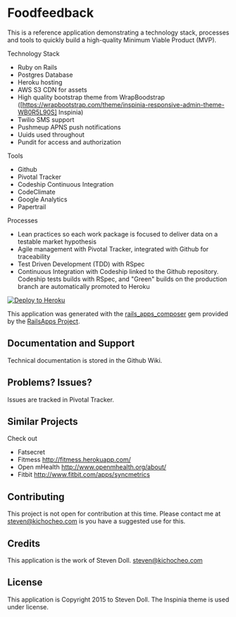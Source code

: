 Foodfeedback
================

This is a reference application demonstrating a technology stack, processes and tools to quickly build a high-quality Minimum Viable Product (MVP). 

Technology Stack

- Ruby on Rails
- Postgres Database
- Heroku hosting
- AWS S3 CDN for assets
- High quality bootstrap theme from WrapBoodstrap ([https://wrapbootstrap.com/theme/inspinia-responsive-admin-theme-WB0R5L90S] Inspinia) 
- Twilio SMS support
- Pushmeup APNS push notifications
- Uuids used throughout
- Pundit for access and authorization

Tools

- Github
- Pivotal Tracker
- Codeship Continuous Integration
- CodeClimate
- Google Analytics
- Papertrail

Processes

- Lean practices so each work package is focused to deliver data on a testable market hypothesis
- Agile management with Pivotal Tracker, integrated with Github for traceability
- Test Driven Development (TDD) with RSpec
- Continuous Integration with Codeship linked to the Github repository. Codeship tests builds with RSpec, and "Green" builds on the production branch are automatically promoted to Heroku

[![Deploy to Heroku](https://www.herokucdn.com/deploy/button.png)](https://heroku.com/deploy)

This application was generated with the [rails_apps_composer](https://github.com/RailsApps/rails_apps_composer) gem
provided by the [RailsApps Project](http://railsapps.github.io/).

Documentation and Support
-------------------------

Technical documentation is stored in the Github Wiki.

Problems? Issues?
-------------

Issues are tracked in Pivotal Tracker.

Similar Projects
----------------

Check out

- Fatsecret
- Fitmess http://fitmess.herokuapp.com/
- Open mHealth http://www.openmhealth.org/about/
- Fitbit http://www.fitbit.com/apps/syncmetrics


Contributing
------------

This project is not open for contribution at this time. Please contact me at steven@kichocheo.com is you have a suggested use for this.


Credits
-------

This application is the work of Steven Doll. steven@kichocheo.com

License
-------

This application is Copyright 2015 to Steven Doll. The Inspinia theme is used under license.
